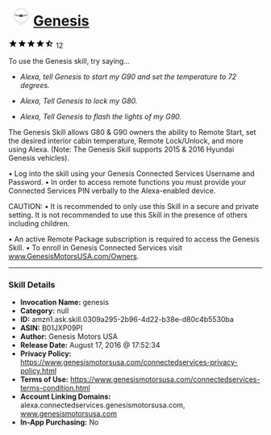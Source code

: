 # &nbsp;<img src="skill_icon" alt="Genesis icon" width="36"> [Genesis](http://alexa.amazon.com/#skills/amzn1.ask.skill.0309a295-2b96-4d22-b38e-d80c4b5530ba)
![4.1 stars](../../images/ic_star_black_18dp_1x.png)![4.1 stars](../../images/ic_star_black_18dp_1x.png)![4.1 stars](../../images/ic_star_black_18dp_1x.png)![4.1 stars](../../images/ic_star_black_18dp_1x.png)![4.1 stars](../../images/ic_star_half_black_18dp_1x.png) 12

To use the Genesis skill, try saying...

* *Alexa, tell Genesis to start my G90 and set the temperature to 72 degrees.*

* *Alexa, Tell Genesis to lock my G80.*

* *Alexa, Tell Genesis to flash the lights of my G90.*

The Genesis Skill allows G80 & G90 owners the ability to Remote Start, set the desired interior cabin temperature, Remote Lock/Unlock, and more using Alexa. (Note: The Genesis Skill supports 2015 & 2016 Hyundai Genesis vehicles).

• Log into the skill using your Genesis Connected Services Username and Password. 
• In order to access remote functions you must provide your Connected Services PIN verbally to the Alexa-enabled device. 

CAUTION: 
• It is recommended to only use this Skill in a secure and private setting. It is not recommended to use this Skill in the presence of others including children. 

• An active Remote Package subscription is required to access the Genesis Skill. 
• To enroll in Genesis Connected Services visit www.GenesisMotorsUSA.com/Owners.

***

### Skill Details

* **Invocation Name:** genesis
* **Category:** null
* **ID:** amzn1.ask.skill.0309a295-2b96-4d22-b38e-d80c4b5530ba
* **ASIN:** B01JXP09PI
* **Author:** Genesis Motors USA
* **Release Date:** August 17, 2016 @ 17:52:34
* **Privacy Policy:** https://www.genesismotorsusa.com/connectedservices-privacy-policy.html
* **Terms of Use:** https://www.genesismotorsusa.com/connectedservices-terms-condition.html
* **Account Linking Domains:** alexa.connectedservices.genesismotorsusa.com, www.genesismotorsusa.com
* **In-App Purchasing:** No
